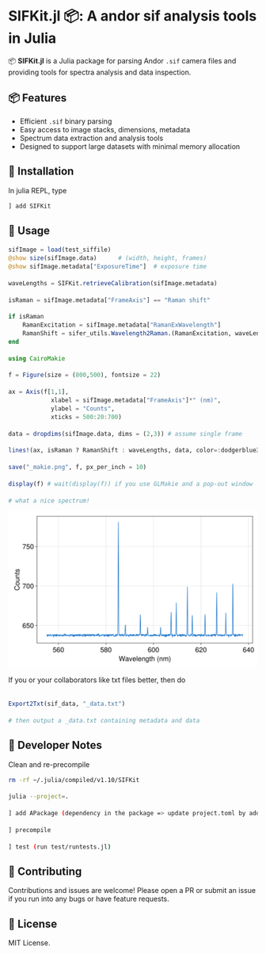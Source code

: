 # SIFKit.jl 📦: A andor sif analysis tools in Julia





📦 **SIFKit.jl** is a Julia package for parsing Andor `.sif` camera files and providing tools for spectra analysis and data inspection.

## 📦 Features

- Efficient `.sif` binary parsing
- Easy access to image stacks, dimensions, metadata
- Spectrum data extraction and analysis tools
- Designed to support large datasets with minimal memory allocation

## 🧪 Installation

In julia REPL, type

```julia REPL
] add SIFKit
```
## 🚀 Usage

```julia
sifImage = load(test_siffile)
@show size(sifImage.data)      # (width, height, frames)
@show sifImage.metadata["ExposureTime"]  # exposure time

waveLengths = SIFKit.retrieveCalibration(sifImage.metadata)

isRaman = sifImage.metadata["FrameAxis"] == "Raman shift"

if isRaman
    RamanExcitation = sifImage.metadata["RamanExWavelength"]
    RamanShift = sifer_utils.Wavelength2Raman.(RamanExcitation, waveLengths)
end

using CairoMakie

f = Figure(size = (800,500), fontsize = 22)

ax = Axis(f[1,1], 
            xlabel = sifImage.metadata["FrameAxis"]*" (nm)",
            ylabel = "Counts",
            xticks = 500:20:700)

data = dropdims(sifImage.data, dims = (2,3)) # assume single frame

lines!(ax, isRaman ? RamanShift : waveLengths, data, color=:dodgerblue3, label="Frame 1")

save("_makie.png", f, px_per_inch = 10)

display(f) # wait(display(f)) if you use GLMakie and a pop-out window

# what a nice spectrum!
```
<img src="./test/neon_rows_138to150_after_x_calibration_3_makie.png" alt="Description" width="650"/>

If you or your collaborators like txt files better, then do

```julia

Export2Txt(sif_data, "_data.txt")

# then output a _data.txt containing metadata and data

```

## 🔧 Developer Notes


Clean and re-precompile

```bash
rm -rf ~/.julia/compiled/v1.10/SIFKit

julia --project=.

] add APackage (dependency in the package => update project.toml by adding APackage)

] precompile 

] test (run test/runtests.jl)
```

## 🤝 Contributing
Contributions and issues are welcome! Please open a PR or submit an issue if you run into any bugs or have feature requests.

## 📜 License
MIT License. 
